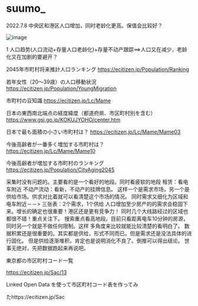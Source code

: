 # suumo_

2022.7.8
中央区和港区人口增加，同时老龄化更高。保值会比较好？


![image](https://user-images.githubusercontent.com/34601389/177898885-e93674a3-8f11-4827-b401-b03ae10fa120.png)


1 人口趋势(人口流动+存量人口老龄化)+存量不动产跟踪==>人口又在减少，老龄化又在加剧的要避开？




2045年市町村将来推計人口ランキング
https://ecitizen.jp/Population/Ranking


若年女性（20～39歳）の人口移動状況
https://ecitizen.jp/Population/YoungMigration


市町村の豆知識
https://ecitizen.jp/Lc/Mame


日本の東西南北端点の経度緯度（都道府県、市区町村別を含む）
https://www.gsi.go.jp/KOKUJYOHO/center.htm



日本で最も面積の小さい市町村は？
https://ecitizen.jp/Lc/Mame/Mame03


今後高齢者が一番多く増加する市町村は？
https://ecitizen.jp/Lc/Mame/Mame10


今後高齢者が増加する市町村のランキング
https://ecitizen.jp/Population/CityAging2045


采集时没有问题的。主要看的是一个看好的地段。同时看疲软的地段
租赁：看电车附近
不动产流动：看新，不动产的挂牌信息。
这样一个是需求市场，另一个是供给市场。供求对比着就可以看清楚这个市场的情况。
同时需求又细化为区域和电车附近－－>
三张表：2个需求，1个供给
人口增加至少房产的的需求会稳固下来。增长的确定也很重要！港区还是更有竞争力！
同时几个大线路经过的区域也都很不错！重点关注下。
搜索重点看高地段。目前只看距离电车10分钟的房源，同时另一个就是不做任何限制。这样
多角度来比较就能比较清楚的看明白了。
数据积累还是很重要的。其实都是供给，形式不同而已。但是需求还是没法具体的进行固化。
但是供给逐渐堆积，肯定也是说明消化不良了。倒推可以得出结论。
世事无绝对，先把数据跑起来再说吧。


東京都の市区町村コード一覧

https://ecitizen.jp/Sac/13


Linked Open Data を使って市区町村コード表を作ってみ

たhttps://ecitizen.jp/Sac
